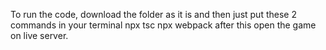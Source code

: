To run the code, download the folder as it is and then just put these 2 commands in your terminal
npx tsc
npx webpack
after this open the game on live server.
